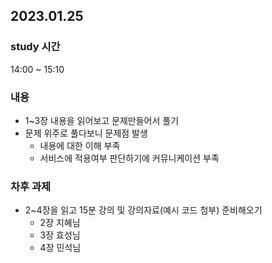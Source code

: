 ## 2023.01.25
### study 시간
14:00 ~ 15:10

### 내용
- 1~3장 내용을 읽어보고 문제만들어서 풀기
- 문제 위주로 풀다보니 문제점 발생
  - 내용에 대한 이해 부족
  - 서비스에 적용여부 판단하기에 커뮤니케이션 부족

### 차후 과제
- 2~4장을 읽고 15분 강의 및 강의자료(예시 코드 첨부) 준비해오기
  - 2장 지혜님
  - 3장 효성님
  - 4장 민석님
